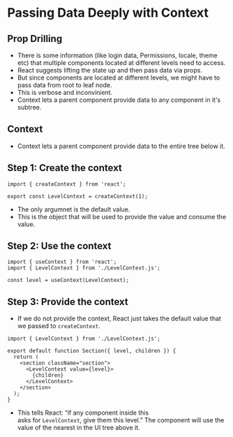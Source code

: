# Passing Data Deeply with Context

## Prop Drilling

- There is some information (like login data, Permissions, locale, theme etc) that multiple components located at different levels need to access.
- React suggests lifting the state up and then pass data via props.
- But since components are located at different levels, we might have to pass data from root to leaf node.
- This is verbose and inconvinient.
- Context lets a parent component provide data to any component in it's subtree.

## Context

- Context lets a parent component provide data to the entire tree below it.


## Step 1: Create the context 

```tsx
import { createContext } from 'react';

export const LevelContext = createContext(1);

```

- The only argumnet is the default value.
- This is the object that will be used to provide the value and consume the value.


## Step 2: Use the context 

```tsx
import { useContext } from 'react';
import { LevelContext } from './LevelContext.js';

const level = useContext(LevelContext);
```


## Step 3: Provide the context 

- If we do not provide the context, React just takes the default value that we passed to `createContext`.

```tsx
import { LevelContext } from './LevelContext.js';

export default function Section({ level, children }) {
  return (
    <section className="section">
      <LevelContext value={level}>
        {children}
      </LevelContext>
    </section>
  );
}
```
- This tells React: “if any component inside this <Section> asks for `LevelContext`, give them this level.” The component will use the value of the nearest <LevelContext> in the UI tree above it.
